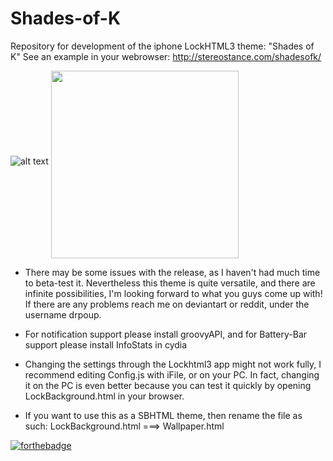 Shades-of-K
===========

Repository for development of the iphone LockHTML3 theme: "Shades of K"
See an example in your webrowser: http://stereostance.com/shadesofk/

![alt text](https://cloud.githubusercontent.com/assets/7024527/5128492/c738e42a-70db-11e4-9070-030ad935ae5a.jpg "Beautiful isn't it?")
<img src="https://cloud.githubusercontent.com/assets/7024527/5128547/1c89d0ec-70dc-11e4-8cd8-6647f9d133c8.gif" align="middle" height="300">



- There may be some issues with the release, as I haven't had much time to beta-test it. Nevertheless this theme is quite versatile, and there are infinite possibilities, I'm looking forward to what you guys come up with! If there are any problems reach me on deviantart or reddit, under the username drpoup. 

- For notification support please install groovyAPI, and for Battery-Bar support please install InfoStats in cydia

- Changing the settings through the Lockhtml3 app might not work fully, I recommend editing Config.js with iFile, or on your PC. In fact, changing it on the PC is even better because you can test it quickly by opening LockBackground.html in your browser.

- If you want to use this as a SBHTML theme, then rename the file as such:
LockBackground.html ===> Wallpaper.html

[![forthebadge](http://forthebadge.com/images/badges/built-with-love.svg)](http://forthebadge.com)